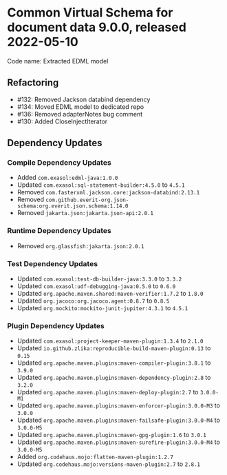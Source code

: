 # Common Virtual Schema for document data 9.0.0, released 2022-05-10

Code name: Extracted EDML model

## Refactoring

* #132: Removed Jackson databind dependency
* #134: Moved EDML model to dedicated repo
* #136: Removed adapterNotes bug comment
* #130: Added CloseInjectIterator

## Dependency Updates

### Compile Dependency Updates

* Added `com.exasol:edml-java:1.0.0`
* Updated `com.exasol:sql-statement-builder:4.5.0` to `4.5.1`
* Removed `com.fasterxml.jackson.core:jackson-databind:2.13.1`
* Removed `com.github.everit-org.json-schema:org.everit.json.schema:1.14.0`
* Removed `jakarta.json:jakarta.json-api:2.0.1`

### Runtime Dependency Updates

* Removed `org.glassfish:jakarta.json:2.0.1`

### Test Dependency Updates

* Updated `com.exasol:test-db-builder-java:3.3.0` to `3.3.2`
* Updated `com.exasol:udf-debugging-java:0.5.0` to `0.6.0`
* Updated `org.apache.maven.shared:maven-verifier:1.7.2` to `1.8.0`
* Updated `org.jacoco:org.jacoco.agent:0.8.7` to `0.8.5`
* Updated `org.mockito:mockito-junit-jupiter:4.3.1` to `4.5.1`

### Plugin Dependency Updates

* Updated `com.exasol:project-keeper-maven-plugin:1.3.4` to `2.1.0`
* Updated `io.github.zlika:reproducible-build-maven-plugin:0.13` to `0.15`
* Updated `org.apache.maven.plugins:maven-compiler-plugin:3.8.1` to `3.9.0`
* Updated `org.apache.maven.plugins:maven-dependency-plugin:2.8` to `3.2.0`
* Updated `org.apache.maven.plugins:maven-deploy-plugin:2.7` to `3.0.0-M1`
* Updated `org.apache.maven.plugins:maven-enforcer-plugin:3.0.0-M3` to `3.0.0`
* Updated `org.apache.maven.plugins:maven-failsafe-plugin:3.0.0-M4` to `3.0.0-M5`
* Updated `org.apache.maven.plugins:maven-gpg-plugin:1.6` to `3.0.1`
* Updated `org.apache.maven.plugins:maven-surefire-plugin:3.0.0-M4` to `3.0.0-M5`
* Added `org.codehaus.mojo:flatten-maven-plugin:1.2.7`
* Updated `org.codehaus.mojo:versions-maven-plugin:2.7` to `2.8.1`
